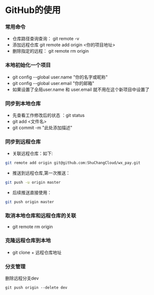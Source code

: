 # GitHub的使用

### 常用命令

 * 仓库路径查询查询： git remote -v
 * 添加远程仓库  git remote add origin <你的项目地址> 
 * 删除指定的远程： git remote rm origin


### 本地初始化一个项目

 * git config --global user.name "你的名字或昵称"
 * git config --global user.email "你的邮箱"
 * 如果设置了全局user.name 和 user.email 就不用在这个新项目中设置了

 

### 同步到本地仓库
 * 先查看工作修改后的状态 ：git status
 * git add <文件名>
 * git commit -m "此处添加描述"


### 同步到远程仓库

 * 关联远程仓库：如下:

```bash
git remote add origin git@github.com:ShuChangCloud/wx_pay.git
```

 * 推送到远程仓库,第一次推送：

```bash
git push -u origin master
```

 *  后续推送直接使用：

```bash
git push origin master
```



### 取消本地仓库和远程仓库的关联
 * git remote rm origin

### 克隆远程仓库到本地
 * git clone + 远程仓库地址 



### 分支管理

删除远程分支dev

```shell
git push origin --delete dev
```

